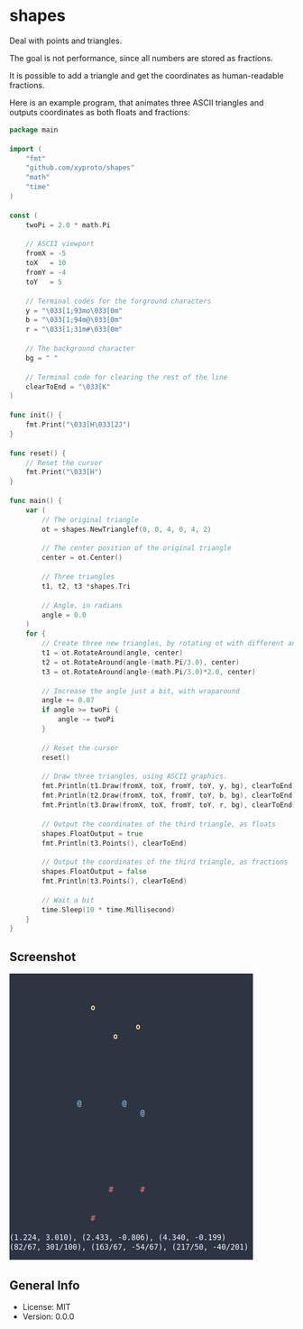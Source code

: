 # shapes

Deal with points and triangles.

The goal is not performance, since all numbers are stored as fractions.

It is possible to add a triangle and get the coordinates as human-readable fractions.

Here is an example program, that animates three ASCII triangles and outputs coordinates as both floats and fractions:

```go
package main

import (
	"fmt"
	"github.com/xyproto/shapes"
	"math"
	"time"
)

const (
	twoPi = 2.0 * math.Pi

	// ASCII viewport
	fromX = -5
	toX   = 10
	fromY = -4
	toY   = 5

	// Terminal codes for the forground characters
	y = "\033[1;93mo\033[0m"
	b = "\033[1;94m@\033[0m"
	r = "\033[1;31m#\033[0m"

	// The background character
	bg = " "

	// Terminal code for clearing the rest of the line
	clearToEnd = "\033[K"
)

func init() {
	fmt.Print("\033[H\033[2J")
}

func reset() {
	// Reset the cursor
	fmt.Print("\033[H")
}

func main() {
	var (
		// The original triangle
		ot = shapes.NewTrianglef(0, 0, 4, 0, 4, 2)

		// The center position of the original triangle
		center = ot.Center()

		// Three triangles
		t1, t2, t3 *shapes.Tri

		// Angle, in radians
		angle = 0.0
	)
	for {
		// Create three new triangles, by rotating ot with different angles
		t1 = ot.RotateAround(angle, center)
		t2 = ot.RotateAround(angle-(math.Pi/3.0), center)
		t3 = ot.RotateAround(angle-(math.Pi/3.0)*2.0, center)

		// Increase the angle just a bit, with wraparound
		angle += 0.07
		if angle >= twoPi {
			angle -= twoPi
		}

		// Reset the cursor
		reset()

		// Draw three triangles, using ASCII graphics.
		fmt.Println(t1.Draw(fromX, toX, fromY, toY, y, bg), clearToEnd)
		fmt.Println(t2.Draw(fromX, toX, fromY, toY, b, bg), clearToEnd)
		fmt.Println(t3.Draw(fromX, toX, fromY, toY, r, bg), clearToEnd)

		// Output the coordinates of the third triangle, as floats
		shapes.FloatOutput = true
		fmt.Println(t3.Points(), clearToEnd)

		// Output the coordinates of the third triangle, as fractions
		shapes.FloatOutput = false
		fmt.Println(t3.Points(), clearToEnd)

		// Wait a bit
		time.Sleep(10 * time.Millisecond)
	}
}
```

## Screenshot

![screenshot](img/screenshot.png)

## General Info

* License: MIT
* Version: 0.0.0
